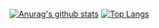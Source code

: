 [![Anurag's github stats](https://github-readme-stats.vercel.app/api?username=xlhandsome&theme=radical)](https://github.com/anuraghazra/github-readme-stats)
[![Top Langs](https://github-readme-stats.vercel.app/api/top-langs/?username=xlhandsome&theme=radical)](https://github.com/anuraghazra/github-readme-stats)
